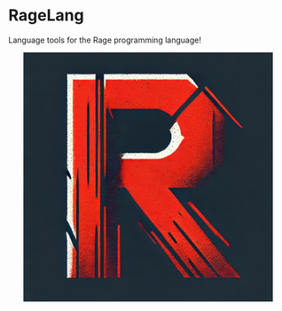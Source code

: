 # RageLang
Language tools for the Rage programming language!

<div style='display: flex; flex-direction: row; width: 100%; justify-content: center;'>
    <img src='assets/logo.webp' alt='logo' width='450'/>
</div>